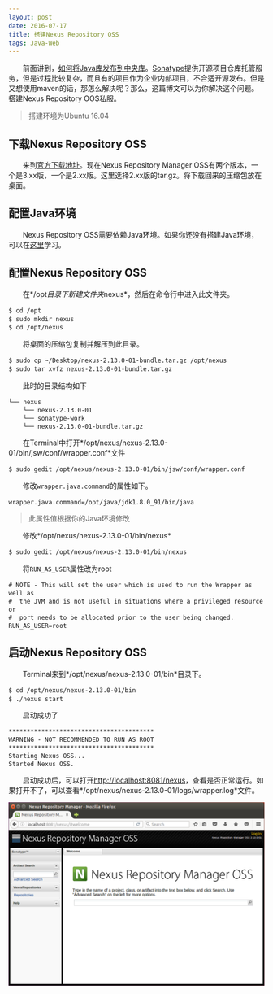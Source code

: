 ```yaml
---
layout: post
date: 2016-07-17
title: 搭建Nexus Repository OSS
tags: Java-Web
---
```

　　前面讲到，[如何将Java库发布到中央库](/blog/publish-library-to-maven-center-repository)。[Sonatype](http://central.sonatype.org)提供开源项目仓库托管服务，但是过程比较复杂，而且有的项目作为企业内部项目，不合适开源发布。但是又想使用maven的话，那怎么解决呢？那么，这篇博文可以为你解决这个问题。搭建Nexus Repository OOS私服。

> 搭建环境为Ubuntu 16.04

## 下载Nexus Repository OSS
　　来到[官方下载地址](http://www.sonatype.com/download-oss-sonatype)。现在Nexus Repository Manager OSS有两个版本，一个是3.xx版，一个是2.xx版。这里选择2.xx版的tar.gz。将下载回来的压缩包放在桌面。

## 配置Java环境
　　Nexus Repository OSS需要依赖Java环境。如果你还没有搭建Java环境，可以在[这里](/blog/java-environment)学习。

## 配置Nexus Repository OSS
　　在*/opt*目录下新建文件夹*nexus*，然后在命令行中进入此文件夹。

```bash
$ cd /opt
$ sudo mkdir nexus
$ cd /opt/nexus
```
　　将桌面的压缩包复制并解压到此目录。

```bash
$ sudo cp ~/Desktop/nexus-2.13.0-01-bundle.tar.gz /opt/nexus
$ sudo tar xvfz nexus-2.13.0-01-bundle.tar.gz
```
　　此时的目录结构如下

```
└── nexus
    └── nexus-2.13.0-01
    └── sonatype-work
    └── nexus-2.13.0-01-bundle.tar.gz
```

　　在Terminal中打开*/opt/nexus/nexus-2.13.0-01/bin/jsw/conf/wrapper.conf*文件

```bash
$ sudo gedit /opt/nexus/nexus-2.13.0-01/bin/jsw/conf/wrapper.conf
```
　　修改`wrapper.java.command`的属性如下。

```
wrapper.java.command=/opt/java/jdk1.8.0_91/bin/java
```

> 此属性值根据你的Java环境修改

　　修改*/opt/nexus/nexus-2.13.0-01/bin/nexus*

```bash
$ sudo gedit /opt/nexus/nexus-2.13.0-01/bin/nexus
```
　　将`RUN_AS_USER`属性改为root

```
# NOTE - This will set the user which is used to run the Wrapper as well as
#  the JVM and is not useful in situations where a privileged resource or
#  port needs to be allocated prior to the user being changed.
RUN_AS_USER=root
```

## 启动Nexus Repository OSS
　　Terminal来到*/opt/nexus/nexus-2.13.0-01/bin*目录下。

```bash
$ cd /opt/nexus/nexus-2.13.0-01/bin
$ ./nexus start
```
　　启动成功了

```
****************************************
WARNING - NOT RECOMMENDED TO RUN AS ROOT
****************************************
Starting Nexus OSS...
Started Nexus OSS.
```
　　启动成功后，可以打开[http://localhost:8081/nexus](http://localhost:8081/nexus)，查看是否正常运行。如果打开不了，可以查看*/opt/nexus/nexus-2.13.0-01/logs/wrapper.log*文件。

![](../assets/blog/setup-nexus-repository-oss/setup-success.png)